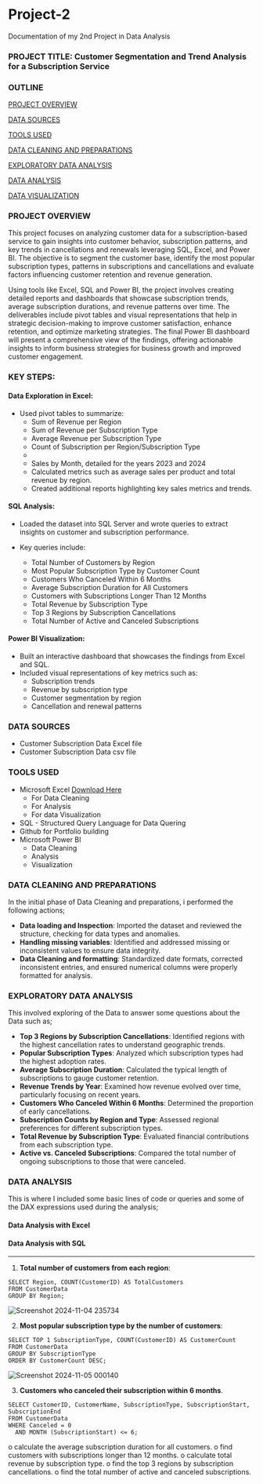 # Project-2
Documentation of my 2nd Project in Data Analysis

### PROJECT TITLE: Customer Segmentation and Trend Analysis for a Subscription Service

### OUTLINE
[PROJECT OVERVIEW](#project-overview)

[DATA SOURCES](#data-sources)

[TOOLS USED](#tools-used)

[DATA CLEANING AND PREPARATIONS](#data-cleaning-and-preparations)

[EXPLORATORY DATA ANALYSIS](#exploratory-data-analysis)

[DATA ANALYSIS](#data-analysis)

[DATA VISUALIZATION](#data-visualization)

### PROJECT OVERVIEW
This project focuses on analyzing customer data for a subscription-based service to gain insights into customer behavior, subscription patterns, and key trends in cancellations and renewals leveraging SQL, Excel, and Power BI. The objective is to segment the customer base, identify the most popular subscription types, patterns in subscriptions and cancellations and evaluate factors influencing customer retention and revenue generation.

Using tools like Excel, SQL and Power BI, the project involves creating detailed reports and dashboards that showcase subscription trends, average subscription durations, and revenue patterns over time. The deliverables include pivot tables and visual representations that help in strategic decision-making to improve customer satisfaction, enhance retention, and optimize marketing strategies. The final Power BI dashboard will present a comprehensive view of the findings, offering actionable insights to inform business strategies for business growth and improved customer engagement.

### KEY STEPS:

#### Data Exploration in Excel:
  -  Used pivot tables to summarize:
        -  Sum of Revenue per Region
        -  Sum of Revenue per Subscription Type
        -  Average Revenue per Subscription Type
        -  Count of Subscription per Region/Subscription Type
        -  
        -  Sales by Month, detailed for the years 2023 and 2024
        -  Calculated metrics such as average sales per product and total revenue by region.
        -  Created additional reports highlighting key sales metrics and trends.

#### SQL Analysis:
  -  Loaded the dataset into SQL Server and wrote queries to extract insights on customer and subscription performance.
  -  Key queries include:

        -  Total Number of Customers by Region
        -  Most Popular Subscription Type by Customer Count
        -  Customers Who Canceled Within 6 Months
        -  Average Subscription Duration for All Customers
        -  Customers with Subscriptions Longer Than 12 Months
        -  Total Revenue by Subscription Type
        -  Top 3 Regions by Subscription Cancellations
        -  Total Number of Active and Canceled Subscriptions

#### Power BI Visualization:
  -  Built an interactive dashboard that showcases the findings from Excel and SQL.
  -  Included visual representations of key metrics such as:
        -  Subscription trends
        -  Revenue by subscription type
        -  Customer segmentation by region
        -  Cancellation and renewal patterns

 ### DATA SOURCES
   -  Customer Subscription Data Excel file
   -  Customer Subscription Data csv file

 ### TOOLS USED
   -   Microsoft Excel [Download Here](https://www.microsoft.com)
          - For Data Cleaning
          - For Analysis
          - For data Visualization
   -   SQL - Structured Query Language for Data Quering
   -   Github for Portfolio building
   -   Microsoft Power BI
          - Data Cleaning
          - Analysis
          - Visualization

### DATA CLEANING AND PREPARATIONS
In the initial phase of Data Cleaning and preparations, i performed the following actions;
  -   **Data loading and Inspection**: Imported the dataset and reviewed the structure, checking for data types and anomalies.
  -   **Handling missing variables**: Identified and addressed missing or inconsistent values to ensure data integrity.
  -   **Data Cleaning and formatting**: Standardized date formats, corrected inconsistent entries, and ensured numerical columns were properly formatted for analysis.

### EXPLORATORY DATA ANALYSIS
This involved exploring of the Data to answer some questions about the Data such as;
  -   **Top 3 Regions by Subscription Cancellations**: Identified regions with the highest cancellation rates to understand geographic trends.
  -   **Popular Subscription Types**: Analyzed which subscription types had the highest adoption rates.
  -   **Average Subscription Duration**: Calculated the typical length of subscriptions to gauge customer retention.
  -   **Revenue Trends by Year**: Examined how revenue evolved over time, particularly focusing on recent years.
  -   **Customers Who Canceled Within 6 Months**: Determined the proportion of early cancellations.
  -   **Subscription Counts by Region and Type**: Assessed regional preferences for different subscription types.
  -   **Total Revenue by Subscription Type**: Evaluated financial contributions from each subscription type.
  -   **Active vs. Canceled Subscriptions**: Compared the total number of ongoing subscriptions to those that were canceled.

### DATA ANALYSIS
This is where I included some basic lines of code or queries and some of the DAX expressions used during the analysis;

#### Data Analysis with Excel



#### Data Analysis with SQL
---
1.  **Total number of customers from each region**:
   ```
SELECT Region, COUNT(CustomerID) AS TotalCustomers
FROM CustomerData
GROUP BY Region;
```
![Screenshot 2024-11-04 235734](https://github.com/user-attachments/assets/bf27f038-6f79-4be5-b7bf-577a3892a5fc)

2.  **Most popular subscription type by the number of customers**:
```
SELECT TOP 1 SubscriptionType, COUNT(CustomerID) AS CustomerCount
FROM CustomerData
GROUP BY SubscriptionType
ORDER BY CustomerCount DESC;
```
![Screenshot 2024-11-05 000140](https://github.com/user-attachments/assets/57e1b626-41fb-4b64-ae2c-27219af3db7c)

3.  **Customers who canceled their subscription within 6 months**.
```
SELECT CustomerID, CustomerName, SubscriptionType, SubscriptionStart, SubscriptionEnd
FROM CustomerData
WHERE Canceled = 0
  AND MONTH (SubscriptionStart) <= 6;
```
o
calculate the average subscription duration for all customers.
o
find customers with subscriptions longer than 12 months.
o
calculate total revenue by subscription type.
o
find the top 3 regions by subscription cancellations.
o
find the total number of active and canceled subscriptions.
